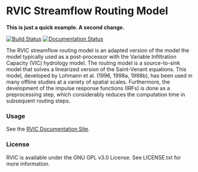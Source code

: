 # RVIC Streamflow Routing Model

**This is just a quick example.  A second change.**

[![Build Status](https://travis-ci.org/UW-Hydro/RVIC.svg?branch=master)](https://travis-ci.org/UW-Hydro/RVIC) [![Documentation Status](https://readthedocs.org/projects/rvic/badge/?version=latest)](https://readthedocs.org/projects/rvic/?badge=latest)

The RVIC streamflow routing model is an adapted version of the model the model typically used as a post-processor with the Variable Infiltration Capacity (VIC) hydrology model. The routing model is a source-to-sink model that solves a linearized version of the Saint-Venant equations. This model, developed by Lohmann et al. (1996, 1998a, 1998b), has been used in many offline studies at a variety of spatial scales. Furthermore, the development of the impulse response functions (IRFs) is done as a preprocessing step, which considerably reduces the computation time in subsequent routing steps.

### Usage
See the [RVIC Documentation Site](http://rvic.readthedocs.org/en/latest/).

### License
RVIC is available under the GNU GPL v3.0 License.  See LICENSE.txt for more information.
